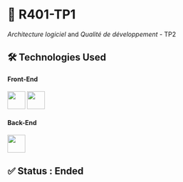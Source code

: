# 📁 R401-TP1
*Architecture logiciel* and *Qualité de développement* - TP2

## 🛠 Technologies Used

#### Front-End
<img src="https://cdn.jsdelivr.net/gh/devicons/devicon/icons/csharp/csharp-original.svg" width="40"/> <img src="https://user-images.githubusercontent.com/7389110/64734952-8a06ae80-d4df-11e9-830a-2c451a6c0694.png" width="40"/> 

#### Back-End
<img src="https://cdn.jsdelivr.net/gh/devicons/devicon/icons/csharp/csharp-original.svg" width="40"/>

## ✅ Status : Ended
